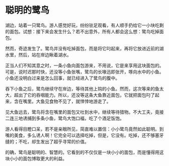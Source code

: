# 聪明的鹭鸟

湖边，站着一只鹭鸟。游人感觉好玩，纷纷驻足观看，有人顺手扔给它一小块吃剩的面包。试想：接下来会发生什么？若不出意外，所有人都会这么想：鹭鸟吃掉面包。 

然而，奇迹发生了。鹭鸟并没有吃掉面包，而是将它叼起来，再将它放进近前的湖水里，然后，站在岸边瞅着湖水。 

正当人们不知其意之时，一条小鱼向面包游来，不用说，它是来享用这块面包的。可是，说时迟那时快，还没等小鱼张嘴，鹭鸟的长喙迅即张开，啄向水中的小鱼。小鱼还没明白过来是怎么回事，就已经进入了鹭鸟的腹中。 

吞下小鱼之后，鹭鸟继续守在岸边，等待其他上钩的小鱼。然而，这次等来的鱼太大，超出了它的吞咽能力。所以，还没等这条大鱼靠近面包，它就把面包叼了起来，含在嘴里。大鱼见食物不见了，就悻悻地游走了。 

见大鱼远去，鹭鸟将含在嘴里的面包又吐到水中，继续等待猎物。不大工夫，竟接二连三地诱捕到多条小鱼，鹭鸟大饱口福，吃了个酒足饭饱。 

游人看得目瞪口呆，若不是亲眼所见，简直难以置信：小小鹭鸟竟然如此聪明。到嘴的美食，多么诱人啊！它完全可以选择吃掉，但是，它没有。吃掉，还不够塞牙缝的；不吃，却生发出了超乎寻常的价值。 

的确，鹭鸟是聪明的、智慧的。它看到的不仅仅是一块小小的面包，而是懂得用这块小小的面包博取更大的利益。